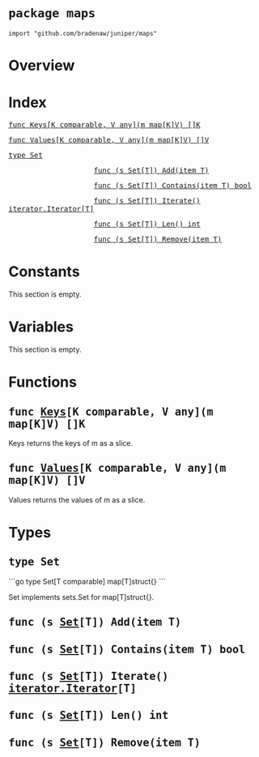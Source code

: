 # `package maps`

```
import "github.com/bradenaw/juniper/maps"
```

# Overview



# Index

<samp><a href="#Keys">func Keys[K comparable, V any](m map[K]V) []K</a></samp>

<samp><a href="#Values">func Values[K comparable, V any](m map[K]V) []V</a></samp>

<samp><a href="#Set">type Set</a></samp>

<samp>&nbsp;&nbsp;&nbsp;&nbsp;&nbsp;&nbsp;&nbsp;&nbsp;&nbsp;&nbsp;&nbsp;&nbsp;&nbsp;&nbsp;&nbsp;&nbsp;&nbsp;&nbsp;&nbsp;&nbsp;<a href="#Add">func (s Set[T]) Add(item T)</a></samp>

<samp>&nbsp;&nbsp;&nbsp;&nbsp;&nbsp;&nbsp;&nbsp;&nbsp;&nbsp;&nbsp;&nbsp;&nbsp;&nbsp;&nbsp;&nbsp;&nbsp;&nbsp;&nbsp;&nbsp;&nbsp;<a href="#Contains">func (s Set[T]) Contains(item T) bool</a></samp>

<samp>&nbsp;&nbsp;&nbsp;&nbsp;&nbsp;&nbsp;&nbsp;&nbsp;&nbsp;&nbsp;&nbsp;&nbsp;&nbsp;&nbsp;&nbsp;&nbsp;&nbsp;&nbsp;&nbsp;&nbsp;<a href="#Iterate">func (s Set[T]) Iterate() iterator.Iterator[T]</a></samp>

<samp>&nbsp;&nbsp;&nbsp;&nbsp;&nbsp;&nbsp;&nbsp;&nbsp;&nbsp;&nbsp;&nbsp;&nbsp;&nbsp;&nbsp;&nbsp;&nbsp;&nbsp;&nbsp;&nbsp;&nbsp;<a href="#Len">func (s Set[T]) Len() int</a></samp>

<samp>&nbsp;&nbsp;&nbsp;&nbsp;&nbsp;&nbsp;&nbsp;&nbsp;&nbsp;&nbsp;&nbsp;&nbsp;&nbsp;&nbsp;&nbsp;&nbsp;&nbsp;&nbsp;&nbsp;&nbsp;<a href="#Remove">func (s Set[T]) Remove(item T)</a></samp>


# Constants

This section is empty.

# Variables

This section is empty.

# Functions

<h2><a id="Keys"></a><samp>func <a href="#Keys">Keys</a>[K comparable, V any](m map[K]V) []K</samp></h2>

Keys returns the keys of m as a slice.


<h2><a id="Values"></a><samp>func <a href="#Values">Values</a>[K comparable, V any](m map[K]V) []V</samp></h2>

Values returns the values of m as a slice.


# Types

<h2><a id="Set"></a><samp>type Set</samp></h2>
```go
type Set[T comparable] map[T]struct{}
```

Set implements sets.Set for map[T]struct{}.


<h2><a id="Add"></a><samp>func (s <a href="#Set">Set</a>[T]) Add(item T)</samp></h2>



<h2><a id="Contains"></a><samp>func (s <a href="#Set">Set</a>[T]) Contains(item T) bool</samp></h2>



<h2><a id="Iterate"></a><samp>func (s <a href="#Set">Set</a>[T]) Iterate() <a href="./iterator.md#Iterator">iterator.Iterator</a>[T]</samp></h2>



<h2><a id="Len"></a><samp>func (s <a href="#Set">Set</a>[T]) Len() int</samp></h2>



<h2><a id="Remove"></a><samp>func (s <a href="#Set">Set</a>[T]) Remove(item T)</samp></h2>



